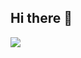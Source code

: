 ## Hi there 👋

<img src="https://img.shields.io/badge/Android-3DDC84?style=flat-square&logo=Android&logoColor=white"/>
